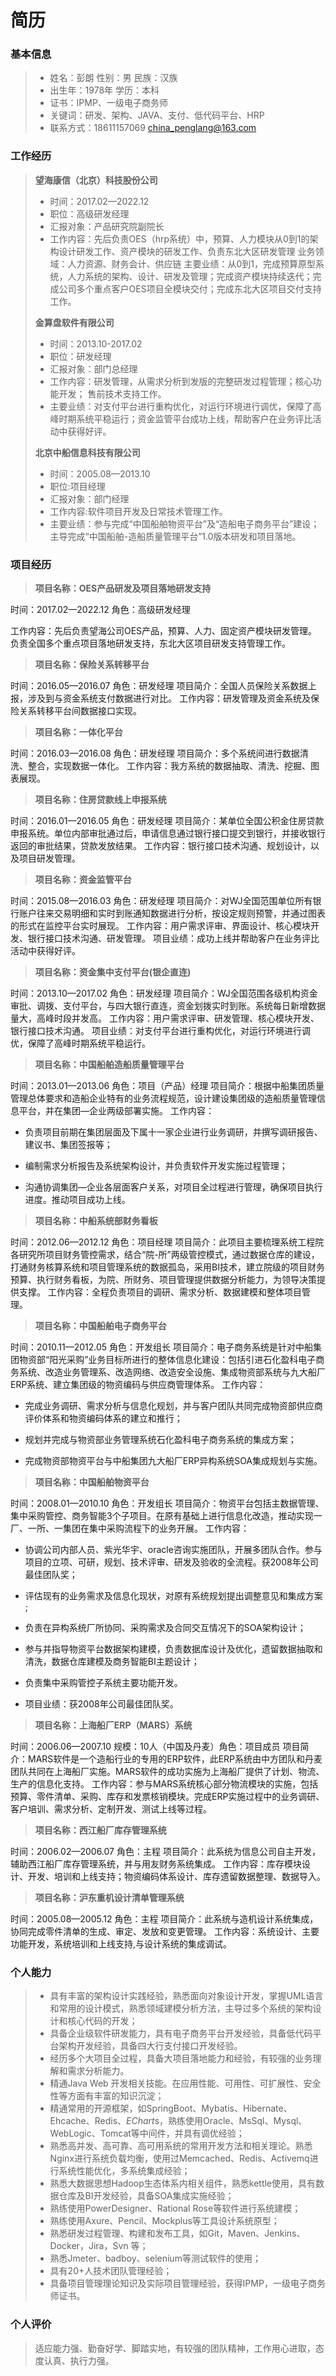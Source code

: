 # 简历

### 基本信息

> *   姓名：彭朗    性别：男     民族：汉族
> *   出生年：1978年               学历：本科
> *   证书：IPMP、一级电子商务师
> *   关键词：研发、架构、JAVA、支付、低代码平台、HRP
> *   联系方式：18611157069       <china_penglang@163.com>

### 工作经历

> **望海康信（北京）科技股份公司**
>
> *   时间：2017.02—2022.12
> *   职位：高级研发经理
> *   汇报对象：产品研究院副院长
> *   工作内容：先后负责OES（hrp系统）中，预算、人力模块从0到1的架构设计研发工作、资产模块的研发工作、负责东北大区研发管理
>     业务领域：人力资源、财务会计、供应链
>     主要业绩：从0到1，完成预算原型系统，人力系统的架构、设计、研发及管理；完成资产模块持续迭代；完成公司多个重点客户OES项目全模块交付；完成东北大区项目交付支持工作。
>
> **金算盘软件有限公司**
>
> *   时间：2013.10-2017.02
> *   职位：研发经理
> *   汇报对象：部门总经理
> *   工作内容：研发管理，从需求分析到发版的完整研发过程管理；核心功能开发； 售前技术支持工作。
> *   主要业绩：对支付平台进行重构优化，对运行环境进行调优，保障了高峰时期系统平稳运行；资金监管平台成功上线，帮助客户在业务评比活动中获得好评。
>
> **北京中船信息科技有限公司**
>
> *   时间：2005.08—2013.10
> *   职位:项目经理
> *   汇报对象：部门经理
> *   工作内容:软件项目开发及日常技术管理工作。
> *   主要业绩：参与完成“中国船舶物资平台”及“造船电子商务平台”建设；主导完成“中国船舶-造船质量管理平台”1.0版本研发和项目落地。

### 项目经历

> **项目名称：OES产品研发及项目落地研发支持**

时间：2017.02—2022.12  角色：高级研发经理&#x20;

工作内容：先后负责望海公司OES产品，预算、人力、固定资产模块研发管理。负责全国多个重点项目落地研发支持，东北大区项目研发支持管理工作。

> **项目名称：保险关系转移平台**

时间：2016.05—2016.07   角色：研发经理
项目简介：全国人员保险关系数据上报，涉及到与资金系统支付数据进行对比。
工作内容：研发管理及资金系统及保险关系转移平台间数据接口实现。

> **项目名称：一体化平台**

时间：2016.03—2016.08    角色：研发经理
项目简介：多个系统间进行数据清洗、整合，实现数据一体化。
工作内容：我方系统的数据抽取、清洗、挖掘、图表展现。

> **项目名称：住房贷款线上申报系统**

时间：2016.01—2016.05    角色：研发经理
项目简介：某单位全国公积金住房贷款申报系统。单位内部审批通过后，申请信息通过银行接口提交到银行，并接收银行返回的审批结果，贷款发放结果。
工作内容：银行接口技术沟通、规划设计，以及项目研发管理。

> **项目名称：资金监管平台**

时间：2015.08—2016.03       角色：研发经理
项目简介：对WJ全国范围单位所有银行账户往来交易明细和实时到账通知数据进行分析，按设定规则预警，并通过图表的形式在监控平台实时展现。
工作内容：用户需求评审、界面设计、核心模块开发、银行接口技术沟通、研发管理。
项目业绩：成功上线并帮助客户在业务评比活动中获得好评。

> **项目名称：资金集中支付平台(银企直连)**

时间：2013.10—2017.02        角色：研发经理
项目简介：WJ全国范围各级机构资金审批、调拨、支付平台，与四大银行直连，资金划拨实时到账。系统每日新增数据量大，高峰时段并发高。
工作内容：用户需求评审、研发管理、核心模块开发、银行接口技术沟通。
项目业绩：对支付平台进行重构优化，对运行环境进行调优，保障了高峰时期系统平稳运行。

> **项目名称：中国船舶造船质量管理平台**

时间：2013.01—2013.06    角色：项目（产品）经理
项目简介：根据中船集团质量管理总体要求和造船企业特有的业务流程规范，设计建设集团级的造船质量管理信息平台，并在集团—企业两级部署实施。
工作内容：

*   负责项目前期在集团层面及下属十一家企业进行业务调研，并撰写调研报告、建议书、集团签报等；

*   编制需求分析报告及系统架构设计，并负责软件开发实施过程管理；

*   沟通协调集团—企业各层面客户关系，对项目全过程进行管理，确保项目执行进度。推动项目成功上线。

> **项目名称：中船系统部财务看板**

时间：2012.06—2012.12       角色：项目经理
项目简介：此项目主要梳理系统工程院各研究所项目财务管控需求，结合“院-所”两级管控模式，通过数据仓库的建设，打通财务核算系统和项目管理系统的数据孤岛，采用BI技术，建立院级的项目财务预算、执行财务看板，为院、所财务、项目管理提供数据分析能力，为领导决策提供支撑。
工作内容：全程负责项目的调研、需求分析、数据建模和整体项目管理。

> **项目名称：中国船舶电子商务平台**

时间：2010.11—2012.05    角色：开发组长
项目简介：电子商务系统是针对中船集团物资部“阳光采购”业务目标所进行的整体信息化建设：包括引进石化盈科电子商务系统、改造业务管理系、改造网络、改造安全设施、集成物资部系统与九大船厂ERP系统、建立集团级的物资编码与供应商管理体系。
工作内容：

*   完成业务调研、需求分析与信息化规划，并与客户团队共同完成物资部供应商评价体系和物资编码体系的建立和推行；

*   规划并完成与物资部业务管理系统石化盈科电子商务系统的集成方案；

*   完成物资部物资平台与中船集团九大船厂ERP异构系统SOA集成规划与实施。

> **项目名称：中国船舶物资平台**

时间：2008.01—2010.10   角色：开发组长
项目简介：物资平台包括主数据管理、集中采购管控、商务智能3个子项目。在原有基础上进行信息化改造，推动实现一厂、一所、一集团在集中采购流程下的业务开展。
工作内容：

*   协调公司内部人员、紫光华宇、oracle咨询实施团队，开展多团队合作。参与项目的立项、可研，规划、技术评审、研发及验收的全流程。获2008年公司最佳团队奖；

*   评估现有的业务需求及信息化现状，对原有系统规划提出调整意见和集成方案 ;

*   负责在异构系统厂所协同、采购需求及合同交互情况下的SOA架构设计；

*   参与并指导物资平台数据架构建模，负责数据库设计及优化，遗留数据抽取和清洗，数据仓库建模及商务智能BI主题设计；

*   负责集中采购管控子系统主要功能开发。

*   项目业绩：获2008年公司最佳团队奖。

> **项目名称：上海船厂ERP（MARS）系统**

时间：2006.06—2007.10   规模：10人（中国及丹麦）角色：项目成员
项目简介：MARS软件是一个造船行业的专用的ERP软件，此ERP系统由中方团队和丹麦团队共同在上海船厂实施。MARS软件的成功实施为上海船厂提供了计划、物流、生产的信息化支持。
工作内容：参与MARS系统核心部分物流模块的实施，包括预算、零件清单、采购、库存和发票核销模块。完成ERP实施过程中的业务调研、客户培训、需求分析、定制开发、测试上线等过程。

> **项目名称：西江船厂库存管理系统**

时间：2006.02—2006.07    角色：主程
项目简介：此系统为信息公司自主开发，辅助西江船厂库存管理系统，并与用友财务系统集成。
工作内容：库存模块设计、开发、培训和上线支持；物资编码体系设计、库存遗留数据整理、数据导入。

> **项目名称：沪东重机设计清单管理系统**

时间：2005.08—2005.12    角色：主程
项目简介：此系统与造机设计系统集成，协同完成零件清单的生成、审定、发放和变更管理。
工作内容：系统设计、主要功能开发，系统培训和上线支持,与设计系统的集成调试。

### 个人能力

> *   具有丰富的架构设计实践经验，熟悉面向对象设计开发，掌握UML语言和常用的设计模式，熟悉领域建模分析方法，主导过多个系统的架构设计和核心代码的开发；
> *   具备企业级软件研发能力，具有电子商务平台开发经验，具备低代码平台架构开发经验，具备四大行支付接口开发经验。
> *   经历多个大项目全过程，具备大项目落地能力和经验，有较强的业务理解和需求分析能力。
> *   精通Java Web 开发相关技能。在应用性能、可用性、可扩展性、安全性等方面有丰富的知识沉淀；
> *   精通常用的开源框架，如SpringBoot、Mybatis、Hibernate、Ehcache、Redis、*EChart*s，熟练使用Oracle、MsSql、Mysql、WebLogic、Tomcat等中间件，并具有调优经验；
> *   熟悉高并发、高可靠、高可用系统的常用开发方法和相关理论。熟悉Nginx进行系统负载均衡，使用过Memcached、Redis、Activemq进行系统性能优化，多系统集成经验；
> *   熟悉大数据思想Hadoop生态体系内相关组件，熟悉kettle使用，具有数据仓库及BI开发经验，具备SOA集成实施经验；
> *   熟练使用PowerDesigner、Rational Rose等软件进行系统建模；
> *   熟练使用Axure、Pencil、Mockplus等工具设计系统原型；
> *   熟悉研发过程管理、构建和发布工具，如Git，Maven、Jenkins、Docker，Jira，Svn 等；
> *   熟悉Jmeter、badboy、selenium等测试软件的使用；
> *   具有20+人技术团队管理经验；
> *   具备项目管理理论知识及实际项目管理经验，获得IPMP，一级电子商务师证书。

### 个人评价

> 适应能力强、勤奋好学、脚踏实地，有较强的团队精神，工作用心进取，态度认真、执行力强。


